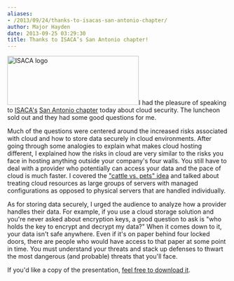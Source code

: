 ```yaml
---
aliases:
- /2013/09/24/thanks-to-isacas-san-antonio-chapter/
author: Major Hayden
date: 2013-09-25 03:29:30
title: Thanks to ISACA’s San Antonio chapter!
---
```


[<img src="http://major.io/wp-content/uploads/2013/09/isaca_logo-300x112.jpg" alt="ISACA logo" width="300" height="112" class="alignright size-medium wp-image-4596" srcset="/wp-content/uploads/2013/09/isaca_logo-300x112.jpg 300w, /wp-content/uploads/2013/09/isaca_logo-1024x385.jpg 1024w, /wp-content/uploads/2013/09/isaca_logo.jpg 1117w" sizes="(max-width: 300px) 100vw, 300px" />][1]I had the pleasure of speaking to [ISACA's][2] [San Antonio chapter][3] today about cloud security. The luncheon sold out and they had some good questions for me.

Much of the questions were centered around the increased risks associated with cloud and how to store data securely in cloud environments. After going through some analogies to explain what makes cloud hosting different, I explained how the risks in cloud are very similar to the risks you face in hosting anything outside your company's four walls. You still have to deal with a provider who potentially can access your data and the pace of cloud is much faster. I covered the ["cattle vs. pets" idea][4] and talked about treating cloud resources as large groups of servers with managed configurations as opposed to physical servers that are handled individually.

As for storing data securely, I urged the audience to analyze how a provider handles their data. For example, if you use a cloud storage solution and you're never asked about encryption keys, a good question to ask is "who holds the key to encrypt and decrypt my data?" When it comes down to it, your data isn't safe anywhere. Even if it's on paper behind four locked doors, there are people who would have access to that paper at some point in time. You must understand your threats and stack up defenses to thwart the most dangerous (and probable) threats that you'll face.

If you'd like a copy of the presentation, [feel free to download it][5].

 [1]: http://major.io/wp-content/uploads/2013/09/isaca_logo.jpg
 [2]: https://www.isaca.org/Pages/default.aspx
 [3]: http://www.isaca.org/chapters6/San-Antonio/Pages/default.aspx
 [4]: http://www.slideshare.net/gmccance/cern-data-centre-evolution
 [5]: https://app.box.com/s/slm4wr95bq1kil2ndhgh